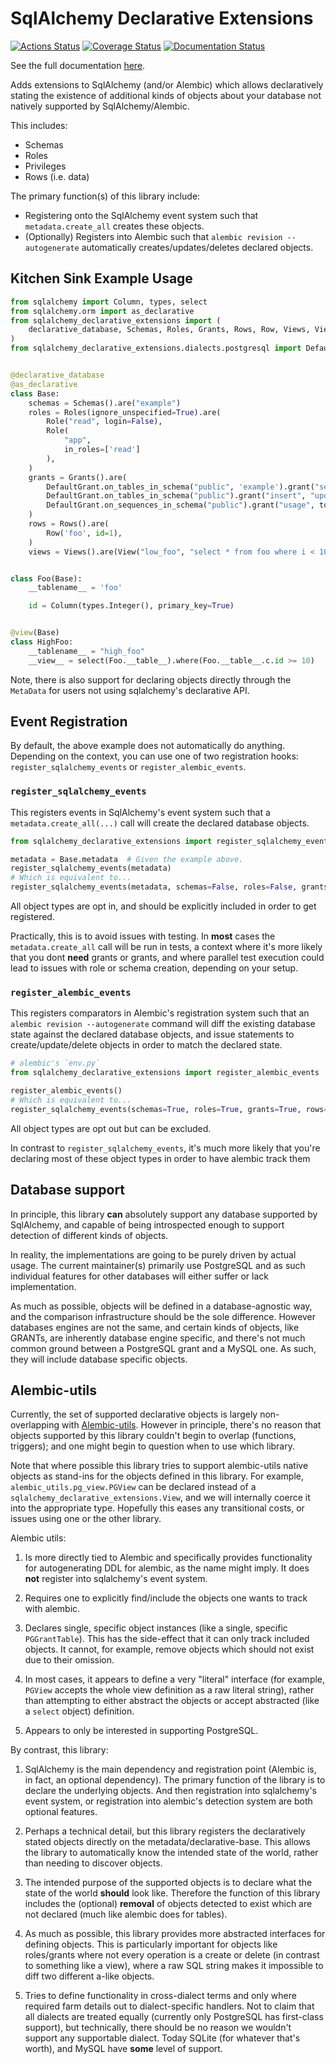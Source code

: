 # SqlAlchemy Declarative Extensions

[![Actions Status](https://github.com/dancardin/sqlalchemy-declarative-extensions/workflows/test/badge.svg)](https://github.com/dancardin/sqlalchemy-declarative-extensions/actions) [![Coverage Status](https://coveralls.io/repos/github/DanCardin/sqlalchemy-declarative-extensions/badge.svg?branch=main)](https://coveralls.io/github/DanCardin/sqlalchemy-declarative-extensions?branch=main) [![Documentation Status](https://readthedocs.org/projects/sqlalchemy-declarative-extensions/badge/?version=latest)](https://sqlalchemy-declarative-extensions.readthedocs.io/en/latest/?badge=latest)

See the full documentation [here](https://sqlalchemy-declarative-extensions.readthedocs.io/en/latest/).

Adds extensions to SqlAlchemy (and/or Alembic) which allows declaratively
stating the existence of additional kinds of objects about your database
not natively supported by SqlAlchemy/Alembic.

This includes:

- Schemas
- Roles
- Privileges
- Rows (i.e. data)

The primary function(s) of this library include:

- Registering onto the SqlAlchemy event system such that `metadata.create_all`
  creates these objects.
- (Optionally) Registers into Alembic such that `alembic revision --autogenerate`
  automatically creates/updates/deletes declared objects.

## Kitchen Sink Example Usage

```python
from sqlalchemy import Column, types, select
from sqlalchemy.orm import as_declarative
from sqlalchemy_declarative_extensions import (
    declarative_database, Schemas, Roles, Grants, Rows, Row, Views, View, view
)
from sqlalchemy_declarative_extensions.dialects.postgresql import DefaultGrant, Role


@declarative_database
@as_declarative
class Base:
    schemas = Schemas().are("example")
    roles = Roles(ignore_unspecified=True).are(
        Role("read", login=False),
        Role(
            "app",
            in_roles=['read']
        ),
    )
    grants = Grants().are(
        DefaultGrant.on_tables_in_schema("public", 'example').grant("select", to="read"),
        DefaultGrant.on_tables_in_schema("public").grant("insert", "update", "delete", to="write"),
        DefaultGrant.on_sequences_in_schema("public").grant("usage", to="write"),
    )
    rows = Rows().are(
        Row('foo', id=1),
    )
    views = Views().are(View("low_foo", "select * from foo where i < 10"))


class Foo(Base):
    __tablename__ = 'foo'

    id = Column(types.Integer(), primary_key=True)


@view(Base)
class HighFoo:
    __tablename__ = "high_foo"
    __view__ = select(Foo.__table__).where(Foo.__table__.c.id >= 10)
```

Note, there is also support for declaring objects directly through the `MetaData` for
users not using sqlalchemy's declarative API.

## Event Registration

By default, the above example does not automatically do anything. Depending on the context,
you can use one of two registration hooks: `register_sqlalchemy_events` or `register_alembic_events`.

### `register_sqlalchemy_events`

This registers events in SqlAlchemy's event system such that a `metadata.create_all(...)` call
will create the declared database objects.

```python
from sqlalchemy_declarative_extensions import register_sqlalchemy_events

metadata = Base.metadata  # Given the example above.
register_sqlalchemy_events(metadata)
# Which is equivalent to...
register_sqlalchemy_events(metadata, schemas=False, roles=False, grants=False, rows=False)
```

All object types are opt in, and should be explicitly included in order to get registered.

Practically, this is to avoid issues with testing. In **most** cases the `metadata.create_all` call
will be run in tests, a context where it's more likely that you dont **need** grants or grants,
and where parallel test execution could lead to issues with role or schema creation, depending
on your setup.

### `register_alembic_events`

This registers comparators in Alembic's registration system such that an `alembic revision --autogenerate`
command will diff the existing database state against the declared database objects, and issue
statements to create/update/delete objects in order to match the declared state.

```python
# alembic's `env.py`
from sqlalchemy_declarative_extensions import register_alembic_events

register_alembic_events()
# Which is equivalent to...
register_sqlalchemy_events(schemas=True, roles=True, grants=True, rows=True)
```

All object types are opt out but can be excluded.

In contrast to `register_sqlalchemy_events`, it's much more likely that you're declaring most of these
object types in order to have alembic track them

## Database support

In principle, this library **can** absolutely support any database supported by SqlAlchemy,
and capable of being introspected enough to support detection of different kinds of objects.

In reality, the implementations are going to be purely driven by actual usage. The
current maintainer(s) primarily use PostgreSQL and as such individual features for
other databases will either suffer or lack implementation.

As much as possible, objects will be defined in a database-agnostic way, and the comparison
infrastructure should be the sole difference. However databases engines are not the same, and
certain kinds of objects, like GRANTs, are inherently database engine specific, and there's
not much common ground between a PostgreSQL grant and a MySQL one. As such, they will
include database specific objects.

## Alembic-utils

Currently, the set of supported declarative objects is largely non-overlapping with
[Alembic-utils](https://github.com/olirice/alembic_utils). However in principle, there's
no reason that objects supported by this library couldn't begin to overlap (functions,
triggers); and one might begin to question when to use which library.

Note that where possible this library tries to support alembic-utils native objects
as stand-ins for the objects defined in this library. For example, `alembic_utils.pg_view.PGView`
can be declared instead of a `sqlalchemy_declarative_extensions.View`, and we will internally
coerce it into the appropriate type. Hopefully this eases any transitional costs, or
issues using one or the other library.

Alembic utils:

1. Is more directly tied to Alembic and specifically provides functionality for autogenerating
   DDL for alembic, as the name might imply. It does **not** register into sqlalchemy's event
   system.

2. Requires one to explicitly find/include the objects one wants to track with alembic.

3. Declares single, specific object instances (like a single, specific `PGGrantTable`). This
   has the side-effect that it can only track included objects. It cannot, for example,
   remove objects which should not exist due to their omission.

4. In most cases, it appears to define a very "literal" interface (for example, `PGView` accepts
   the whole view definition as a raw literal string), rather than attempting to either abstract
   the objects or accept abstracted (like a `select` object) definition.

5. Appears to only be interested in supporting PostgreSQL.

By contrast, this library:

1. SqlAlchemy is the main dependency and registration point (Alembic is, in fact, an optional dependency).
   The primary function of the library is to declare the underlying objects. And then registration into
   sqlalchemy's event system, or registration into alembic's detection system are both optional features.

2. Perhaps a technical detail, but this library registers the declaratively stated objects directly
   on the metadata/declarative-base. This allows the library to automatically know the intended
   state of the world, rather than needing to discover objects.

3. The intended purpose of the supported objects is to declare what the state of the world **should**
   look like. Therefore the function of this library includes the (optional) **removal** of objects
   detected to exist which are not declared (much like alembic does for tables).

4. As much as possible, this library provides more abstracted interfaces for defining objects.
   This is particularly important for objects like roles/grants where not every operation is a create
   or delete (in contrast to something like a view), where a raw SQL string makes it impossible to
   diff two different a-like objects.

5. Tries to define functionality in cross-dialect terms and only where required farm details out to
   dialect-specific handlers. Not to claim that all dialects are treated equally (currently only
   PostgreSQL has first-class support), but technically, there should be no reason we wouldn't support
   any supportable dialect. Today SQLite (for whatever that's worth), and MySQL have **some** level
   of support.
